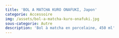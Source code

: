 ```yaml
---
title: 'BOL A MATCHA KURO ONAFUKI, Japon'
categorie: Accessoire
img: /assets/bol-a-matcha-kuro-onafuki.jpg
sous-categorie: Autre
description: 'Bol à matcha en porcelaine, 450 ml'
---
```


